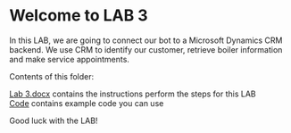 # Welcome to LAB 3

In this LAB, we are going to connect our bot to a Microsoft Dynamics CRM backend. We use CRM to identify our customer, retrieve boiler information and make service appointments.

Contents of this folder:

[Lab 3.docx](Lab%203.docx) contains the instructions perform the steps for this LAB  
[Code](Code) contains example code you can use

Good luck with the LAB!
